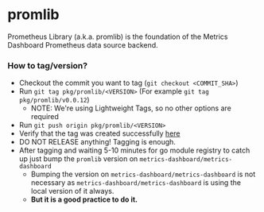# promlib

Prometheus Library (a.k.a. promlib) is the foundation of the Metrics Dashboard Prometheus data source backend.

### How to tag/version?

- Checkout the commit you want to tag (`git checkout <COMMIT_SHA>`)
- Run `git tag pkg/promlib/<VERSION>` (For example `git tag pkg/promlib/v0.0.12`)
  - NOTE: We're using Lightweight Tags, so no other options are required
- Run `git push origin pkg/promlib/<VERSION>`
- Verify that the tag was created successfully [here](https://github.com/metrics-dashboard/metrics-dashboard/tags)
- DO NOT RELEASE anything! Tagging is enough.
- After tagging and waiting 5-10 minutes for go module registry to catch up just bump the `promlib` version on `metrics-dashboard/metrics-dashboard`
  - Bumping the version on `metrics-dashboard/metrics-dashboard` is not necessary as `metrics-dashboard/metrics-dashboard` is using the local version of it always.
  - **But it is a good practice to do it.** 
